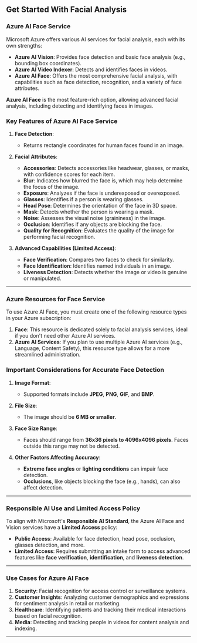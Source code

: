 ## Get Started With Facial Analysis

### **Azure AI Face Service**

Microsoft Azure offers various AI services for facial analysis, each with its own strengths:

- **Azure AI Vision**: Provides face detection and basic face analysis (e.g., bounding box coordinates).
- **Azure AI Video Indexer**: Detects and identifies faces in videos.
- **Azure AI Face**: Offers the most comprehensive facial analysis, with capabilities such as face detection, recognition, and a variety of face attributes.

**Azure AI Face** is the most feature-rich option, allowing advanced facial analysis, including detecting and identifying faces in images.

### **Key Features of Azure AI Face Service**

1. **Face Detection**: 
   - Returns rectangle coordinates for human faces found in an image.

2. **Facial Attributes**:
   - **Accessories**: Detects accessories like headwear, glasses, or masks, with confidence scores for each item.
   - **Blur**: Indicates how blurred the face is, which may help determine the focus of the image.
   - **Exposure**: Analyzes if the face is underexposed or overexposed.
   - **Glasses**: Identifies if a person is wearing glasses.
   - **Head Pose**: Determines the orientation of the face in 3D space.
   - **Mask**: Detects whether the person is wearing a mask.
   - **Noise**: Assesses the visual noise (graininess) in the image.
   - **Occlusion**: Identifies if any objects are blocking the face.
   - **Quality for Recognition**: Evaluates the quality of the image for performing facial recognition.

3. **Advanced Capabilities (Limited Access)**:
   - **Face Verification**: Compares two faces to check for similarity.
   - **Face Identification**: Identifies named individuals in an image.
   - **Liveness Detection**: Detects whether the image or video is genuine or manipulated.

---

### **Azure Resources for Face Service**

To use Azure AI Face, you must create one of the following resource types in your Azure subscription:
1. **Face**: This resource is dedicated solely to facial analysis services, ideal if you don't need other Azure AI services.
2. **Azure AI Services**: If you plan to use multiple Azure AI services (e.g., Language, Content Safety), this resource type allows for a more streamlined administration.

### **Important Considerations for Accurate Face Detection**

1. **Image Format**:
   - Supported formats include **JPEG**, **PNG**, **GIF**, and **BMP**.
   
2. **File Size**:
   - The image should be **6 MB or smaller**.

3. **Face Size Range**:
   - Faces should range from **36x36 pixels to 4096x4096 pixels**. Faces outside this range may not be detected.

4. **Other Factors Affecting Accuracy**:
   - **Extreme face angles** or **lighting conditions** can impair face detection.
   - **Occlusions**, like objects blocking the face (e.g., hands), can also affect detection.

---

### **Responsible AI Use and Limited Access Policy**

To align with Microsoft's **Responsible AI Standard**, the Azure AI Face and Vision services have a **Limited Access** policy:
- **Public Access**: Available for face detection, head pose, occlusion, glasses detection, and more.
- **Limited Access**: Requires submitting an intake form to access advanced features like **face verification**, **identification**, and **liveness detection**.

---

### **Use Cases for Azure AI Face**

1. **Security**: Facial recognition for access control or surveillance systems.
2. **Customer Insights**: Analyzing customer demographics and expressions for sentiment analysis in retail or marketing.
3. **Healthcare**: Identifying patients and tracking their medical interactions based on facial recognition.
4. **Media**: Detecting and tracking people in videos for content analysis and indexing.

---
